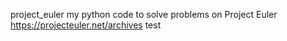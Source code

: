 project_euler
my python code to solve problems on Project Euler
https://projecteuler.net/archives
test
